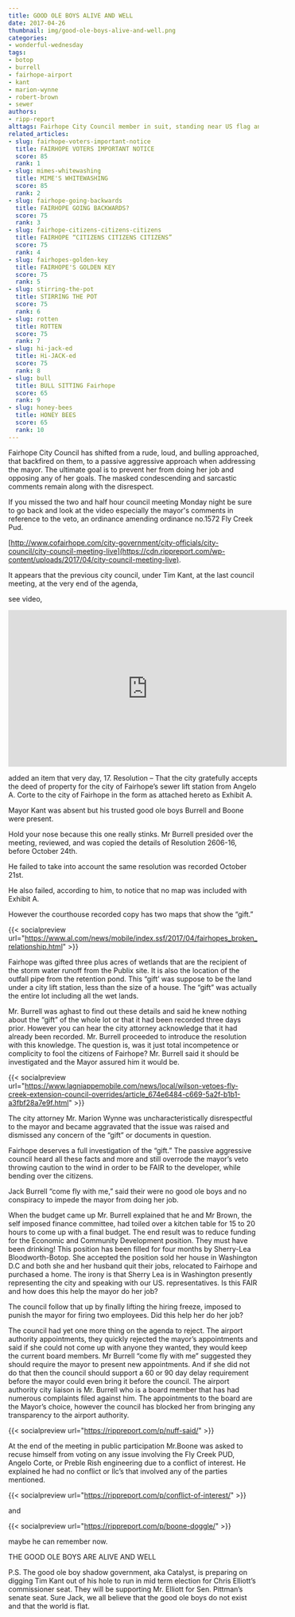 ```yaml
---
title: GOOD OLE BOYS ALIVE AND WELL
date: 2017-04-26
thumbnail: img/good-ole-boys-alive-and-well.png
categories:
- wonderful-wednesday
tags:
- botop
- burrell
- fairhope-airport
- kant
- marion-wynne
- robert-brown
- sewer
authors:
- ripp-report
alttags: Fairhope City Council member in suit, standing near US flag and Alabama seal, amid concerns over council dynamics
related_articles:
- slug: fairhope-voters-important-notice
  title: FAIRHOPE VOTERS IMPORTANT NOTICE
  score: 85
  rank: 1
- slug: mimes-whitewashing
  title: MIME'S WHITEWASHING
  score: 85
  rank: 2
- slug: fairhope-going-backwards
  title: FAIRHOPE GOING BACKWARDS?
  score: 75
  rank: 3
- slug: fairhope-citizens-citizens-citizens
  title: FAIRHOPE “CITIZENS CITIZENS CITIZENS”
  score: 75
  rank: 4
- slug: fairhopes-golden-key
  title: FAIRHOPE'S GOLDEN KEY
  score: 75
  rank: 5
- slug: stirring-the-pot
  title: STIRRING THE POT
  score: 75
  rank: 6
- slug: rotten
  title: ROTTEN
  score: 75
  rank: 7
- slug: hi-jack-ed
  title: Hi-JACK-ed
  score: 75
  rank: 8
- slug: bull
  title: BULL SITTING Fairhope
  score: 65
  rank: 9
- slug: honey-bees
  title: HONEY BEES
  score: 65
  rank: 10
---
```

Fairhope City Council has shifted from a rude, loud, and bulling approached, that backfired on them, to a passive aggressive approach when addressing the mayor. The ultimate goal is to prevent her from doing her job and opposing any of her goals. The masked condescending and sarcastic comments remain along with the disrespect.

If you missed the two and half hour council meeting Monday night be sure to go back and look at the video especially the mayor's comments in reference to the veto, an ordinance amending ordinance no.1572 Fly Creek Pud.

[http://www.cofairhope.com/city-government/city-officials/city-council/city-council-meeting-live](https://cdn.rippreport.com/wp-content/uploads/2017/04/city-council-meeting-live).

It appears that the previous city council, under Tim Kant, at the last council meeting, at the very end of the agenda,

see video,

<iframe src="https://cdn.rippreport.com/wp-content/uploads/2017/04/mtGGIyvBXxU" width="560" height="315" frameborder="0" allowfullscreen="allowfullscreen"></iframe>

added an item that very day, 17. Resolution – That the city gratefully accepts the deed of property for the city of Fairhope’s sewer lift station from Angelo A. Corte to the city of Fairhope in the form as attached hereto as Exhibit A.

Mayor Kant was absent but his trusted good ole boys Burrell and Boone were present.

Hold your nose because this one really stinks. Mr Burrell presided over the meeting, reviewed, and was copied the details of Resolution 2606-16, before October 24th.

He failed to take into account the same resolution was recorded October 21st.

He also failed, according to him, to notice that no map was included with Exhibit A.

However the courthouse recorded copy has two maps that show the “gift.”

{{< socialpreview url="https://www.al.com/news/mobile/index.ssf/2017/04/fairhopes_broken_relationship.html" >}}

Fairhope was gifted three plus acres of wetlands that are the recipient of the storm water runoff from the Publix site. It is also the location of the outfall pipe from the retention pond. This “gift’ was suppose to be the land under a city lift station, less than the size of a house. The “gift” was actually the entire lot including all the wet lands.

Mr. Burrell was aghast to find out these details and said he knew nothing about the “gift” of the whole lot or that it had been recorded three days prior. However you can hear the city attorney acknowledge that it had already been recorded. Mr. Burrell proceeded to introduce the resolution with this knowledge. The question is, was it just total incompetence or complicity to fool the citizens of Fairhope? Mr. Burrell said it should be investigated and the Mayor assured him it would be.

{{< socialpreview url="https://www.lagniappemobile.com/news/local/wilson-vetoes-fly-creek-extension-council-overrides/article_674e6484-c669-5a2f-b1b1-a3fbf28a7e9f.html" >}}

The city attorney Mr. Marion Wynne was uncharacteristically disrespectful to the mayor and became aggravated that the issue was raised and dismissed any concern of the “gift” or documents in question.

Fairhope deserves a full investigation of the “gift.” The passive aggressive council heard all these facts and more and still overrode the mayor’s veto throwing caution to the wind in order to be FAIR to the developer, while bending over the citizens.

Jack Burrell “come fly with me,” said their were no good ole boys and no conspiracy to impede the mayor from doing her job.

When the budget came up Mr. Burrell explained that he and Mr Brown, the self imposed finance committee, had toiled over a kitchen table for 15 to 20 hours to come up with a final budget. The end result was to reduce funding for the Economic and Community Development position. They must have been drinking! This position has been filled for four months by Sherry-Lea Bloodworth-Botop. She accepted the position sold her house in Washington D.C and both she and her husband quit their jobs, relocated to Fairhope and purchased a home. The irony is that Sherry Lea is in Washington presently representing the city and speaking with our US. representatives. Is this FAIR and how does this help the mayor do her job?

The council follow that up by finally lifting the hiring freeze, imposed to punish the mayor for firing two employees. Did this help her do her job?

The council had yet one more thing on the agenda to reject. The airport authority appointments, they quickly rejected the mayor’s appointments and said if she could not come up with anyone they wanted, they would keep the current board members. Mr Burrell “come fly with me” suggested they should require the mayor to present new appointments. And if she did not do that then the council should support a 60 or 90 day delay requirement before the mayor could even bring it before the council. The airport authority city liaison is Mr. Burrell who is a board member that has had numerous complaints filed against him. The appointments to the board are the Mayor’s choice, however the council has blocked her from bringing any transparency to the airport authority.

{{< socialpreview url="https://rippreport.com/p/nuff-said/" >}}

At the end of the meeting in public participation Mr.Boone was asked to recuse himself from voting on any issue involving the Fly Creek PUD, Angelo Corte, or Preble Rish engineering due to a conflict of interest. He explained he had no conflict or llc’s that involved any of the parties mentioned.

{{< socialpreview url="https://rippreport.com/p/conflict-of-interest/" >}}

and

{{< socialpreview url="https://rippreport.com/p/boone-doggle/" >}}

maybe he can remember now.

THE GOOD OLE BOYS ARE ALIVE AND WELL

P.S. The good ole boy shadow government, aka Catalyst, is preparing on digging Tim Kant out of his hole to run in mid term election for Chris Elliott’s commissioner seat. They will be supporting Mr. Elliott for Sen. Pittman’s senate seat. Sure Jack, we all believe that the good ole boys do not exist and that the world is flat.
